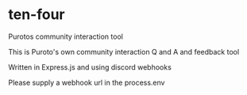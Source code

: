 # ten-four
Purotos community interaction tool 

This is Puroto's own community interaction Q and A and feedback tool

Written in Express.js and using discord webhooks 

Please supply a webhook url in the process.env 
